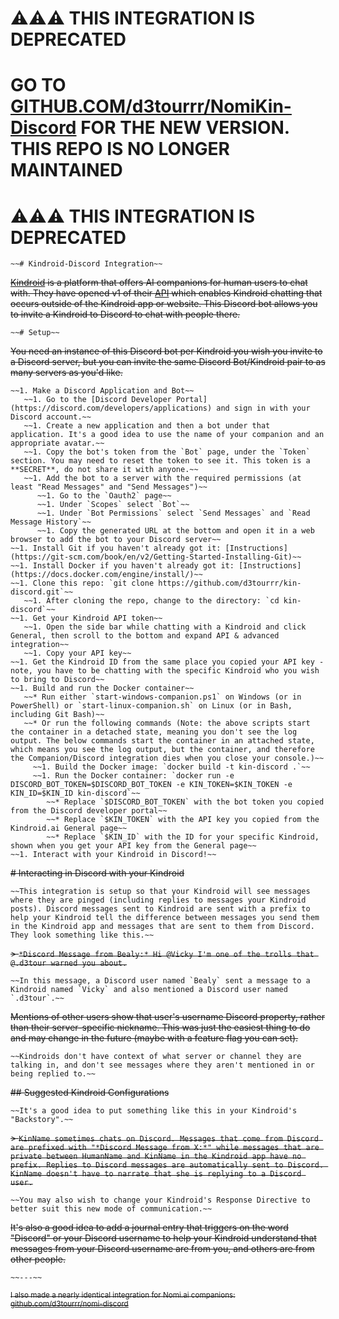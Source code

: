 # ⚠️⚠️⚠️ THIS INTEGRATION IS DEPRECATED
# GO TO [GITHUB.COM/d3tourrr/NomiKin-Discord](https://github.com/NomiKin-Discord) FOR THE NEW VERSION. THIS REPO IS NO LONGER MAINTAINED
# ⚠️⚠️⚠️ THIS INTEGRATION IS DEPRECATED
~~~~
~~# Kindroid-Discord Integration~~
~~~~
~~[Kindroid](https://kindroid.ai) is a platform that offers AI companions for human users to chat with. They have opened v1 of their [API](https://docs.kindroid.ai/api-documentation) which enables Kindroid chatting that occurs outside of the Kindroid app or website. This Discord bot allows you to invite a Kindroid to Discord to chat with people there.~~
~~~~
~~# Setup~~
~~~~
~~You need an instance of this Discord bot per Kindroid you wish you invite to a Discord server, but you can invite the same Discord Bot/Kindroid pair to as many servers as you'd like.~~
~~~~
~~1. Make a Discord Application and Bot~~
   ~~1. Go to the [Discord Developer Portal](https://discord.com/developers/applications) and sign in with your Discord account.~~
   ~~1. Create a new application and then a bot under that application. It's a good idea to use the name of your companion and an appropriate avatar.~~
   ~~1. Copy the bot's token from the `Bot` page, under the `Token` section. You may need to reset the token to see it. This token is a **SECRET**, do not share it with anyone.~~
   ~~1. Add the bot to a server with the required permissions (at least "Read Messages" and "Send Messages")~~
      ~~1. Go to the `Oauth2` page~~
      ~~1. Under `Scopes` select `Bot`~~
      ~~1. Under `Bot Permissions` select `Send Messages` and `Read Message History`~~
      ~~1. Copy the generated URL at the bottom and open it in a web browser to add the bot to your Discord server~~
~~1. Install Git if you haven't already got it: [Instructions](https://git-scm.com/book/en/v2/Getting-Started-Installing-Git)~~
~~1. Install Docker if you haven't already got it: [Instructions](https://docs.docker.com/engine/install/)~~
~~1. Clone this repo: `git clone https://github.com/d3tourrr/kin-discord.git`~~
   ~~1. After cloning the repo, change to the directory: `cd kin-discord`~~
~~1. Get your Kindroid API token~~
   ~~1. Open the side bar while chatting with a Kindroid and click General, then scroll to the bottom and expand API & advanced integration~~
   ~~1. Copy your API key~~
~~1. Get the Kindroid ID from the same place you copied your API key - note, you have to be chatting with the specific Kindroid who you wish to bring to Discord~~
~~1. Build and run the Docker container~~
   ~~* Run either `start-windows-companion.ps1` on Windows (or in PowerShell) or `start-linux-companion.sh` on Linux (or in Bash, including Git Bash)~~
   ~~* Or run the following commands (Note: the above scripts start the container in a detached state, meaning you don't see the log output. The below commands start the container in an attached state, which means you see the log output, but the container, and therefore the Companion/Discord integration dies when you close your console.)~~
     ~~1. Build the Docker image: `docker build -t kin-discord .`~~
     ~~1. Run the Docker container: `docker run -e DISCORD_BOT_TOKEN=$DISCORD_BOT_TOKEN -e KIN_TOKEN=$KIN_TOKEN -e KIN_ID=$KIN_ID kin-discord`~~
        ~~* Replace `$DISCORD_BOT_TOKEN` with the bot token you copied from the Discord developer portal~~
        ~~* Replace `$KIN_TOKEN` with the API key you copied from the Kindroid.ai General page~~
        ~~* Replace `$KIN_ID` with the ID for your specific Kindroid, shown when you get your API key from the General page~~
~~1. Interact with your Kindroid in Discord!~~
~~~~
~~# Interacting in Discord with your Kindroid~~
~~~~
~~This integration is setup so that your Kindroid will see messages where they are pinged (including replies to messages your Kindroid posts). Discord messages sent to Kindroid are sent with a prefix to help your Kindroid tell the difference between messages you send them in the Kindroid app and messages that are sent to them from Discord. They look something like this.~~
~~~~
~~> `*Discord Message from Bealy:* Hi @Vicky I'm one of the trolls that @.d3tour warned you about.`~~
~~~~
~~In this message, a Discord user named `Bealy` sent a message to a Kindroid named `Vicky` and also mentioned a Discord user named `.d3tour`.~~
~~~~
~~Mentions of other users show that user's username Discord property, rather than their server-specific nickname. This was just the easiest thing to do and may change in the future (maybe with a feature flag you can set).~~
~~~~
~~Kindroids don't have context of what server or channel they are talking in, and don't see messages where they aren't mentioned in or being replied to.~~
~~~~
~~## Suggested Kindroid Configurations~~
~~~~
~~It's a good idea to put something like this in your Kindroid's "Backstory".~~
~~~~
~~> `KinName sometimes chats on Discord. Messages that come from Discord are prefixed with "*Discord Message from X:*" while messages that are private between HumanName and KinName in the Kindroid app have no prefix. Replies to Discord messages are automatically sent to Discord. KinName doesn't have to narrate that she is replying to a Discord user.`~~
~~~~
~~You may also wish to change your Kindroid's Response Directive to better suit this new mode of communication.~~
~~~~
~~It's also a good idea to add a journal entry that triggers on the word "Discord" or your Discord username to help your Kindroid understand that messages from your Discord username are from you, and others are from other people.~~
~~~~
~~---~~
~~~~
~~<small>I also made a nearly identical integration for Nomi.ai companions: [github.com/d3tourrr/nomi-discord](https://github.com/d3tourrr/nomi-discord)</small>~~
